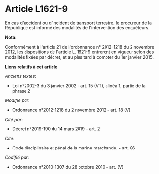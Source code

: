 # Article L1621-9

En cas d'accident ou d'incident de transport terrestre, le procureur de la République est informé des modalités de
l'intervention des enquêteurs.

**Nota:**

Conformément à l'article 21 de l'ordonnance n° 2012-1218 du 2 novembre 2012, les dispositions de l'article L. 1621-9
entreront en vigueur selon des modalités fixées par décret, et au plus tard à compter du 1er janvier 2015.

**Liens relatifs à cet article**

_Anciens textes_:

  - Loi n°2002-3 du 3 janvier 2002 - art. 15 (VT), alinéa 1, partie de la phrase 2

_Modifié par_:

  - Ordonnance n°2012-1218 du 2 novembre 2012 - art. 18 (V)

_Cité par_:

  - Décret n°2019-190 du 14 mars 2019 - art. 2

_Cite_:

  - Code disciplinaire et pénal de la marine marchande. - art. 86

_Codifié par_:

  - Ordonnance n°2010-1307 du 28 octobre 2010 - art. (V)
